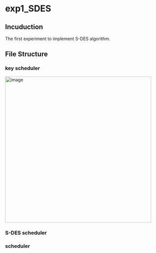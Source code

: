 # exp1_SDES
## Incuduction
The first experiment to implement S-DES algorithm.

## File Structure
### key scheduler
<img width="473" alt="image" src="https://github.com/Sisyphe-Edge/exp1_SDES/assets/54466829/c48d018b-fcad-41b9-8556-089b76e9b70b" style="justify-content=:center">


### S-DES scheduler

### scheduler
  
